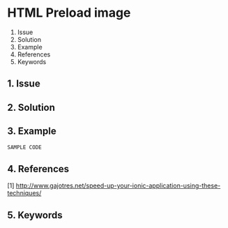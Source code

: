 # HTML Preload image
1. Issue
2. Solution
3. Example
4. References
5. Keywords


## 1. Issue


## 2. Solution

## 3. Example

```javascript
SAMPLE CODE
```

## 4. References

[1] http://www.gajotres.net/speed-up-your-ionic-application-using-these-techniques/


## 5. Keywords

